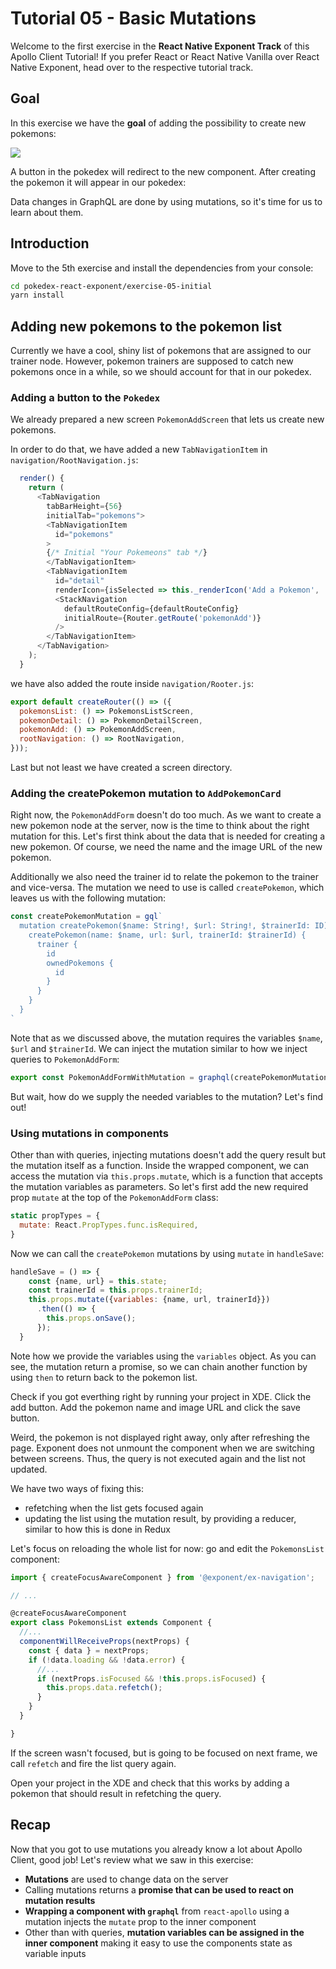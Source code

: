 # Tutorial 05 - Basic Mutations

Welcome to the first exercise in the **React Native Exponent Track** of this Apollo Client Tutorial!
If you prefer React or React Native Vanilla over React Native Exponent, head over to the respective tutorial track.

## Goal

In this exercise we have the **goal** of adding the possibility to create new pokemons:


![](../images/rne-05.png)

A button in the pokedex will redirect to the new component. After creating the pokemon it will appear in our pokedex:

Data changes in GraphQL are done by using mutations, so it's time for us to learn about them.

## Introduction

Move to the 5th exercise and install the dependencies from your console:

```sh
cd pokedex-react-exponent/exercise-05-initial
yarn install
```

## Adding new pokemons to the pokemon list

Currently we have a cool, shiny list of pokemons that are assigned to our trainer node. However, pokemon trainers are supposed to catch new pokemons once in a while, so we should account for that in our pokedex.

### Adding a button to the `Pokedex`

We already prepared a new screen `PokemonAddScreen` that lets us create new pokemons.

In order to do that, we have added a new `TabNavigationItem` in `navigation/RootNavigation.js`:

```js
  render() {
    return (
      <TabNavigation
        tabBarHeight={56}
        initialTab="pokemons">
        <TabNavigationItem
          id="pokemons"
        >
        {/* Initial "Your Pokemeons" tab */}
        </TabNavigationItem>
        <TabNavigationItem
          id="detail"
          renderIcon={isSelected => this._renderIcon('Add a Pokemon', 'ios-add-circle', isSelected)}>
          <StackNavigation
            defaultRouteConfig={defaultRouteConfig}
            initialRoute={Router.getRoute('pokemonAdd')}
          />
        </TabNavigationItem>
      </TabNavigation>
    );
  }
```

we have also added the route inside `navigation/Rooter.js`:

```js
export default createRouter(() => ({
  pokemonsList: () => PokemonsListScreen,
  pokemonDetail: () => PokemonDetailScreen,
  pokemonAdd: () => PokemonAddScreen,
  rootNavigation: () => RootNavigation,
}));
```
Last but not least we have created a screen directory.

### Adding the createPokemon mutation to `AddPokemonCard`

Right now, the `PokemonAddForm` doesn't do too much. As we want to create a new pokemon node at the server,
now is the time to think about the right mutation for this. Let's first think about the data that is
needed for creating a new pokemon. Of course, we need the name and the image URL of the new pokemon.

Additionally we also need the trainer id to relate the pokemon to the trainer and vice-versa.
The mutation we need to use is called `createPokemon`, which leaves us with the following mutation:

```js
const createPokemonMutation = gql`
  mutation createPokemon($name: String!, $url: String!, $trainerId: ID) {
    createPokemon(name: $name, url: $url, trainerId: $trainerId) {
      trainer {
        id
        ownedPokemons {
          id
        }
      }
    }
  }
`
```

Note that as we discussed above, the mutation requires the variables `$name`, `$url` and `$trainerId`.
We can inject the mutation similar to how we inject queries to `PokemonAddForm`:

```js
export const PokemonAddFormWithMutation = graphql(createPokemonMutation)(PokemonAddForm)
```

But wait, how do we supply the needed variables to the mutation? Let's find out!

### Using mutations in components

Other than with queries, injecting mutations doesn't add the query result but the mutation itself as a
function. Inside the wrapped component, we can access the mutation via `this.props.mutate`, which is a
function that accepts the mutation variables as parameters. So let's first add the new required
prop `mutate` at the top of the `PokemonAddForm` class:

```js
static propTypes = {
  mutate: React.PropTypes.func.isRequired,
}
```

Now we can call the `createPokemon` mutations by using `mutate` in `handleSave`:

```js
handleSave = () => {
    const {name, url} = this.state;
    const trainerId = this.props.trainerId;
    this.props.mutate({variables: {name, url, trainerId}})
      .then(() => {
        this.props.onSave();
      });
  }
```

Note how we provide the variables using the `variables` object.
As you can see, the mutation return a promise, so we can chain another function by using `then` to
return back to the pokemon list.

Check if you got everthing right by running your project in XDE.
Click the add button. Add the pokemon name and image URL and click the save button.

Weird, the pokemon is not displayed right away, only after refreshing the page.
Exponent does not unmount the component when we are switching between screens.
Thus, the query is not executed again and the list not updated.

We have two ways of fixing this:
- refetching when the list gets focused again
- updating the list using the mutation result, by providing a reducer, similar to how this is done in Redux

Let's focus on reloading the whole list for now: go and edit the `PokemonsList` component:

```js
import { createFocusAwareComponent } from '@exponent/ex-navigation';

// ...

@createFocusAwareComponent
export class PokemonsList extends Component {
  //...
  componentWillReceiveProps(nextProps) {
    const { data } = nextProps;
    if (!data.loading && !data.error) {
      //...
      if (nextProps.isFocused && !this.props.isFocused) {
        this.props.data.refetch();
      }
    }
  }

}
```

If the screen wasn't focused, but is going to be focused on next frame, we call `refetch` and fire the list query again.

Open your project in the XDE and check that this works by adding a pokemon that should result in refetching the query.

## Recap

Now that you got to use mutations you already know a lot about Apollo Client, good job!
Let's review what we saw in this exercise:

* **Mutations** are used to change data on the server
* Calling mutations returns a **promise that can be used to react on mutation results**
* **Wrapping a component with `graphql`** from `react-apollo` using a mutation injects the `mutate` prop
to the inner component
* Other than with queries, **mutation variables can be assigned in the inner component** making it easy
to use the components state as variable inputs
